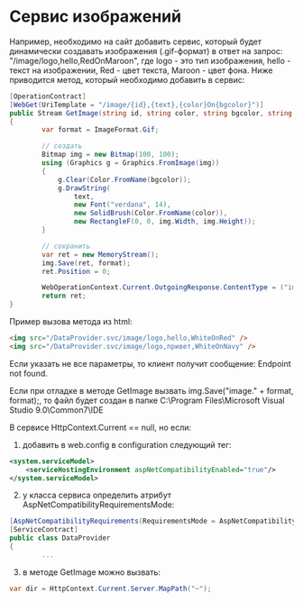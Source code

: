 # Сервис изображений
Например, необходимо на сайт добавить сервис, который будет динамически создавать изображения (.gif-формат) в ответ на запрос: "/image/logo,hello,RedOnMaroon", где logo - это тип изображения, hello - текст на изображении, Red - цвет текста, Maroon - цвет фона.
Ниже приводится метод, который необходимо добавить в сервис:
```c#
[OperationContract]
[WebGet(UriTemplate = "/image/{id},{text},{color}On{bgcolor}")]
public Stream GetImage(string id, string color, string bgcolor, string text)
{
    	var format = ImageFormat.Gif;

    	// создать
    	Bitmap img = new Bitmap(100, 100);
    	using (Graphics g = Graphics.FromImage(img))
    	{
        	g.Clear(Color.FromName(bgcolor));
        	g.DrawString(
            	text,
            	new Font("verdana", 14),
            	new SolidBrush(Color.FromName(color)),
            	new RectangleF(0, 0, img.Width, img.Height));
    	}

    	// сохранить
    	var ret = new MemoryStream();
    	img.Save(ret, format);
    	ret.Position = 0;

    	WebOperationContext.Current.OutgoingResponse.ContentType = ("image/" + format).ToLower();
    	return ret;
}
```
Пример вызова метода из html:
```html
<img src="/DataProvider.svc/image/logo,hello,WhiteOnRed" />
<img src="/DataProvider.svc/image/logo,привет,WhiteOnNavy" />
```
Если указать не все параметры, то клиент получит сообщение: Endpoint not found.

Если при отладке в методе GetImage вызвать img.Save("image." + format, format);, то файл будет создан в папке C:\Program Files\Microsoft Visual Studio 9.0\Common7\IDE

В сервисе HttpContext.Current == null, но если: 

1) добавить в web.config в configuration следующий тег:
```xml
<system.serviceModel>
  	<serviceHostingEnvironment aspNetCompatibilityEnabled="true"/>
</system.serviceModel>
```
2) у класса сервиса определить атрибут AspNetCompatibilityRequirementsMode: 
```c#
[AspNetCompatibilityRequirements(RequirementsMode = AspNetCompatibilityRequirementsMode.Required)]
[ServiceContract]
public class DataProvider
{
    	...
```
3) в методе GetImage можно вызвать:
```c#
var dir = HttpContext.Current.Server.MapPath("~");
```
